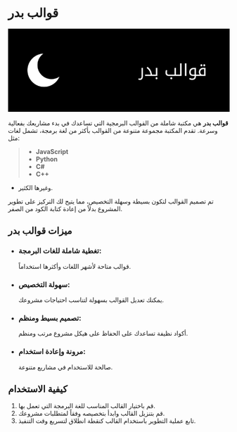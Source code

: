 # قوالب بدر
![قوالب بدر](banner.png)



**قوالب بدر** هي مكتبة شاملة من القوالب البرمجية التي تساعدك في بدء مشاريعك بفعالية وسرعة. تقدم المكتبة مجموعة متنوعة من القوالب بأكثر من لغة برمجة، تشمل لغات مثل:

> - **JavaScript**
> - **Python**
> - **C#**
> - **C++**
- وغيرها الكثير.

تم تصميم القوالب لتكون بسيطة وسهلة التخصيص، مما يتيح لك التركيز على تطوير المشروع بدلاً من إعادة كتابة الكود من الصفر.

## ميزات قوالب بدر

- ### تغطية شاملة للغات البرمجة:
  قوالب متاحة لأشهر اللغات وأكثرها استخداماً.
  
- ### سهولة التخصيص:
  يمكنك تعديل القوالب بسهولة لتناسب احتياجات مشروعك.

- ### تصميم بسيط ومنظم:
  أكواد نظيفة تساعدك على الحفاظ على هيكل مشروع مرتب ومنظم.

- ### مرونة وإعادة استخدام:
  صالحة للاستخدام في مشاريع متنوعة.

## كيفية الاستخدام

1. قم باختيار القالب المناسب للغة البرمجة التي تعمل بها.
2. قم بتنزيل القالب وابدأ بتخصيصه وفقاً لمتطلبات مشروعك.
3. تابع عملية التطوير باستخدام القالب كنقطة انطلاق لتسريع وقت التنفيذ.

